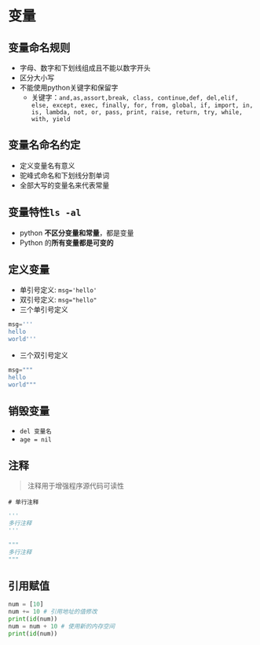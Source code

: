 # 变量

## 变量命名规则

- 字母、数字和下划线组成且不能以数字开头
- 区分大小写
- 不能使用python关键字和保留字
  - 关键字：`and,as,assort,break, class, continue,def, del,elif, else, except, exec, finally, for, from, global, if, import, in, is, lambda, not, or, pass, print, raise, return, try, while, with, yield`

## 变量名命名约定

- 定义变量名有意义
- 驼峰式命名和下划线分割单词
- 全部大写的变量名来代表常量

## 变量特性`ls -al`

- python **不区分变量和常量**，都是变量
- Python 的**所有变量都是可变的**

## 定义变量

- 单引号定义: `msg='hello'`
- 双引号定义: `msg="hello"`
- 三个单引号定义

```py
msg='''
hello
world'''
```

- 三个双引号定义

```py
msg="""
hello
world"""
```

## 销毁变量

- `del 变量名`
- `age = nil`

## 注释

> 注释用于增强程序源代码可读性

`# 单行注释`

```Python
'''
多行注释
'''

"""
多行注释
"""
```

## 引用赋值

```py
num = [10]
num += 10 # 引用地址的值修改
print(id(num))
num = num + 10 # 使用新的内存空间
print(id(num))
```
